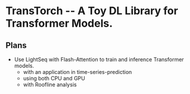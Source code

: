 # TransTorch -- A Toy DL Library for Transformer Models.
## Plans
* Use LightSeq with Flash-Attention to train and inference Transformer models.
  * with an application in time-series-prediction
  * using both CPU and GPU
  * with Roofline analysis

